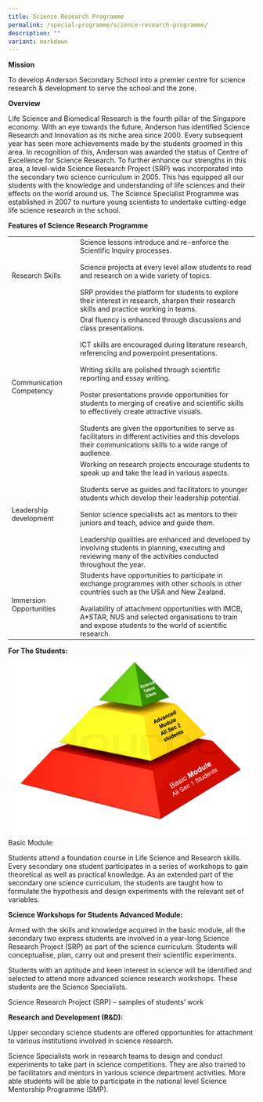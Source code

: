 ```yaml
---
title: Science Research Programme
permalink: /special-programme/science-research-programme/
description: ""
variant: markdown
---
```

**Mission**

To develop Anderson Secondary School into a premier centre for science research &amp; development to serve the school and the zone.

**Overview**

Life Science and Biomedical Research is the fourth pillar of the Singapore economy. With an eye towards the future, Anderson has identified Science Research and Innovation as its niche area since 2000. Every subsequent year has seen more achievements made by the students groomed in this area. In recognition of this, Anderson was awarded the status of Centre of Excellence for Science Research. To further enhance our strengths in this area, a level-wide Science Research Project (SRP) was incorporated into the secondary two science curriculum in 2005. This has equipped all our students with the knowledge and understanding of life sciences and their effects on the world around us. The Science Specialist Programme was established in 2007 to nurture young scientists to undertake cutting-edge life science research in the school.

**Features of Science Research Programme**


| |  | 
| -------- | -------- | 
| Research Skills | Science lessons introduce and re-enforce the Scientific Inquiry processes. <br><br>Science projects at every level allow students to read and research on a wide variety of topics. <br><br>SRP provides the platform for students to explore their interest in research, sharpen their research skills and practice working in teams.
|Communication Competency|Oral fluency is enhanced through discussions and class presentations.<br><br>ICT skills are encouraged during literature research, referencing and powerpoint presentations. <br><br>Writing skills are polished through scientific reporting and essay writing.<br><br>Poster presentations provide opportunities for students to merging of creative and scientific skills to effectively create attractive visuals.<br><br>Students are given the opportunities to serve as facilitators in different activities and this develops their communications skills to a wide range of audience.
|Leadership development|Working on research projects encourage students to speak up and take the lead in various aspects. <br><br>Students serve as guides and facilitators to younger students which develop their leadership potential.<br><br>Senior science specialists act as mentors to their juniors and teach, advice and guide them.<br><br>Leadership qualities are enhanced and developed by involving students in planning, executing and reviewing many of the activities conducted throughout the year.
|Immersion Opportunities|Students have opportunities to participate in exchange programmes with other schools in other countries such as the USA and New Zealand.<br><br>Availability of attachment opportunities with IMCB, A*STAR, NUS and selected organisations to train and expose students to the world of scientific research.


**For The Students:**
![](/images/Picture1.png)

Basic Module:

Students attend a foundation course in Life Science and Research skills. Every secondary one student participates in a series of workshops to gain theoretical as well as practical knowledge. As an extended part of the secondary one science curriculum, the students are taught how to formulate the hypothesis and design experiments with the relevant set of variables.

**Science Workshops for Students Advanced Module:**

Armed with the skills and knowledge acquired in the basic module, all the secondary two express students are involved in a year-long Science Research Project (SRP) as part of the science curriculum. Students will conceptualise, plan, carry out and present their scientific experiments.

Students with an aptitude and keen interest in science will be identified and selected to attend more advanced science research workshops. These students are the Science Specialists.

Science Research Project (SRP) – samples of students’ work

**Research and Development (R&amp;D):**

Upper secondary science students are offered opportunities for attachment to various institutions involved in science research.

Science Specialists work in research teams to design and conduct experiments to take part in science competitions. They are also trained to be facilitators and mentors in various science department activities. More able students will be able to participate in the national level Science Mentorship Programme (SMP).